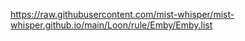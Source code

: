 https://raw.githubusercontent.com/mist-whisper/mist-whisper.github.io/main/Loon/rule/Emby/Emby.list
